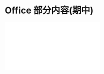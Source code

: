 # Office 部分内容(期中)

<object data="office.pdf" type="application/pdf" width="100%" height="800">
    <embed src="office.pdf" type="application/pdf" />
</object>

